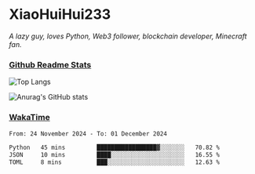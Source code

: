 # XiaoHuiHui233

*A lazy guy, loves Python, Web3 follower, blockchain developer, Minecraft fan.*

### [Github Readme Stats](https://github.com/anuraghazra/github-readme-stats)

![Top Langs](https://github-readme-stats.vercel.app/api/top-langs/?username=XiaoHuiHui233&layout=compact&theme=github_dark)

![Anurag's GitHub stats](https://github-readme-stats.vercel.app/api?username=XiaoHuiHui233&show_icons=true&theme=github_dark)

### [WakaTime](https://wakatime.com)

<!--START_SECTION:waka-->

```txt
From: 24 November 2024 - To: 01 December 2024

Python   45 mins         █████████████████▓░░░░░░░   70.82 %
JSON     10 mins         ████░░░░░░░░░░░░░░░░░░░░░   16.55 %
TOML     8 mins          ███░░░░░░░░░░░░░░░░░░░░░░   12.63 %
```

<!--END_SECTION:waka-->
